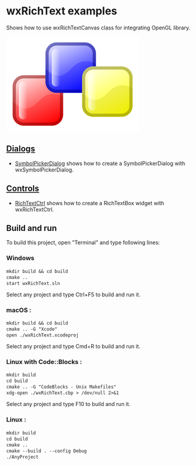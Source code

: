 # wxRichText examples

Shows how to use wxRichTextCanvas class for integrating OpenGL library.

[![wxwidgets](../docs/Pictures/wxwidgets_header.png)](https://www.wxwidgets.org/)

## [Dialogs](Dialogs/README.md)

* [SymbolPickerDialog](Dialogs/SymbolPickerDialog/README.md) shows how to create a SymbolPickerDialog with wxSymbolPickerDialog.

## [Controls](Controls/README.md)

* [RichTextCtrl](Controls/RichTextCtrl/README.md) shows how to create a RichTextBox widget with wxRichTextCtrl.

## Build and run

To build this project, open "Terminal" and type following lines:

### Windows
``` shell
mkdir build && cd build
cmake ..
start wxRichText.sln
```

Select any project and type Ctrl+F5 to build and run it.

### macOS :

``` shell
mkdir build && cd build
cmake .. -G "Xcode"
open ./wxRichText.xcodeproj
```

Select any project and type Cmd+R to build and run it.

### Linux with Code::Blocks :

``` shell
mkdir build
cd build
cmake .. -G "CodeBlocks - Unix Makefiles"
xdg-open ./wxRichText.cbp > /dev/null 2>&1
```

Select any project and type F10 to build and run it.

### Linux :

``` shell
mkdir build
cd build
cmake ..
cmake --build . --config Debug
./AnyProject
```

